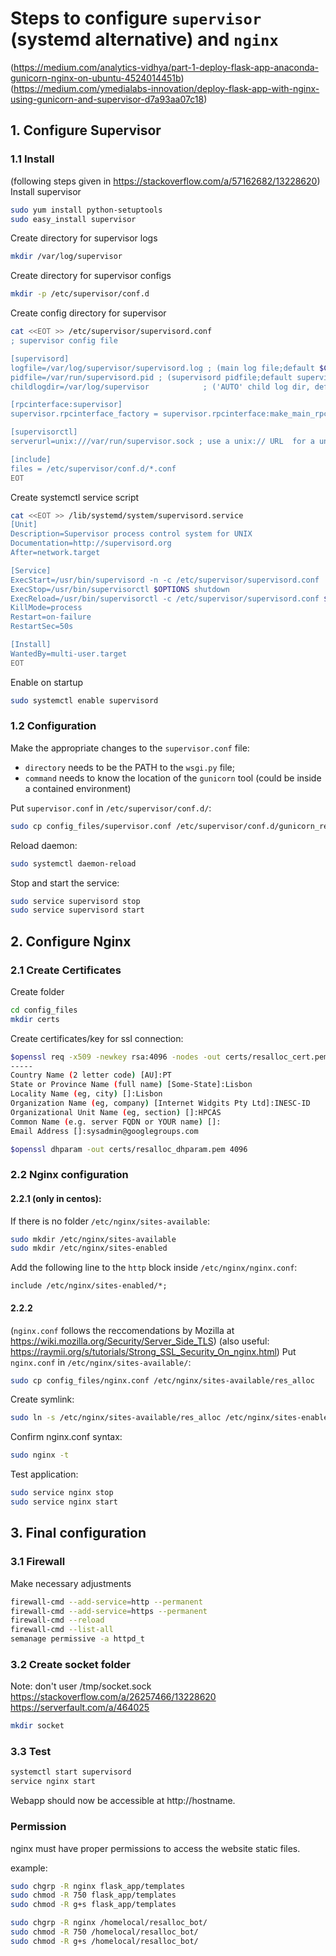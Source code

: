 # Steps to configure ``supervisor`` (systemd alternative) and ``nginx``
(https://medium.com/analytics-vidhya/part-1-deploy-flask-app-anaconda-gunicorn-nginx-on-ubuntu-4524014451b)
(https://medium.com/ymedialabs-innovation/deploy-flask-app-with-nginx-using-gunicorn-and-supervisor-d7a93aa07c18)
## 1. Configure Supervisor

### 1.1 Install
(following steps given in https://stackoverflow.com/a/57162682/13228620)
Install supervisor
```bash
sudo yum install python-setuptools
sudo easy_install supervisor
```

Create directory for supervisor logs
```bash
mkdir /var/log/supervisor
```

Create directory for supervisor configs
```bash
mkdir -p /etc/supervisor/conf.d
```

Create config directory for supervisor
```bash
cat <<EOT >> /etc/supervisor/supervisord.conf
; supervisor config file

[supervisord]
logfile=/var/log/supervisor/supervisord.log ; (main log file;default $CWD/supervisord.log)
pidfile=/var/run/supervisord.pid ; (supervisord pidfile;default supervisord.pid)
childlogdir=/var/log/supervisor            ; ('AUTO' child log dir, default $TEMP)

[rpcinterface:supervisor]
supervisor.rpcinterface_factory = supervisor.rpcinterface:make_main_rpcinterface

[supervisorctl]
serverurl=unix:///var/run/supervisor.sock ; use a unix:// URL  for a unix socket

[include]
files = /etc/supervisor/conf.d/*.conf
EOT
```

Create systemctl service script
```bash
cat <<EOT >> /lib/systemd/system/supervisord.service
[Unit]
Description=Supervisor process control system for UNIX
Documentation=http://supervisord.org
After=network.target

[Service]
ExecStart=/usr/bin/supervisord -n -c /etc/supervisor/supervisord.conf
ExecStop=/usr/bin/supervisorctl $OPTIONS shutdown
ExecReload=/usr/bin/supervisorctl -c /etc/supervisor/supervisord.conf $OPTIONS reload
KillMode=process
Restart=on-failure
RestartSec=50s

[Install]
WantedBy=multi-user.target
EOT
```

Enable on startup
```bash
sudo systemctl enable supervisord
```

### 1.2 Configuration

Make the appropriate changes to the ``supervisor.conf`` file:
  * ``directory`` needs to be the PATH to the ``wsgi.py`` file;
  * ``command`` needs to know the location of the ``gunicorn`` tool (could be inside a contained environment)

Put ``supervisor.conf`` in ``/etc/supervisor/conf.d/``:
```bash
sudo cp config_files/supervisor.conf /etc/supervisor/conf.d/gunicorn_res_alloc.conf
```
Reload daemon:
```bash
sudo systemctl daemon-reload
```
Stop and start the service:
```bash
sudo service supervisord stop
sudo service supervisord start
```
<!-- Confirm if the service is running:
```bash
sudo supervisorctl status
``` -->

## 2. Configure Nginx

### 2.1 Create Certificates

Create folder
```bash
cd config_files
mkdir certs
```

Create certificates/key for ssl connection:
```bash
$openssl req -x509 -newkey rsa:4096 -nodes -out certs/resalloc_cert.pem -keyout certs/resalloc_key.pem -days 365
-----
Country Name (2 letter code) [AU]:PT
State or Province Name (full name) [Some-State]:Lisbon
Locality Name (eg, city) []:Lisbon
Organization Name (eg, company) [Internet Widgits Pty Ltd]:INESC-ID
Organizational Unit Name (eg, section) []:HPCAS
Common Name (e.g. server FQDN or YOUR name) []:
Email Address []:sysadmin@googlegroups.com

$openssl dhparam -out certs/resalloc_dhparam.pem 4096
```

### 2.2 Nginx configuration

#### 2.2.1 (only in centos):
If there is no folder `/etc/nginx/sites-available`:
```bash
sudo mkdir /etc/nginx/sites-available
sudo mkdir /etc/nginx/sites-enabled
```
Add the following line to the `http` block inside `/etc/nginx/nginx.conf`:
```
include /etc/nginx/sites-enabled/*;
```

#### 2.2.2

(``nginx.conf`` follows the reccomendations by Mozilla at https://wiki.mozilla.org/Security/Server_Side_TLS)
(also useful: https://raymii.org/s/tutorials/Strong_SSL_Security_On_nginx.html)
Put ``nginx.conf`` in ``/etc/nginx/sites-available/``:
```bash
sudo cp config_files/nginx.conf /etc/nginx/sites-available/res_alloc
```
Create symlink:
```bash
sudo ln -s /etc/nginx/sites-available/res_alloc /etc/nginx/sites-enabled
```
Confirm nginx.conf syntax:
```bash
sudo nginx -t
```
Test application:
```bash
sudo service nginx stop
sudo service nginx start
```

## 3. Final configuration

### 3.1 Firewall

Make necessary adjustments
```bash
firewall-cmd --add-service=http --permanent
firewall-cmd --add-service=https --permanent
firewall-cmd --reload
firewall-cmd --list-all
semanage permissive -a httpd_t
```

### 3.2 Create socket folder
Note: don't user /tmp/socket.sock
https://stackoverflow.com/a/26257466/13228620
https://serverfault.com/a/464025

```bash
mkdir socket
```

### 3.3 Test

```bash
systemctl start supervisord
service nginx start
```

Webapp should now be accessible at http://hostname.


### Permission

nginx must have proper permissions to access the website static files.

example:
```bash
sudo chgrp -R nginx flask_app/templates
sudo chmod -R 750 flask_app/templates
sudo chmod -R g+s flask_app/templates

sudo chgrp -R nginx /homelocal/resalloc_bot/
sudo chmod -R 750 /homelocal/resalloc_bot/
sudo chmod -R g+s /homelocal/resalloc_bot/
```